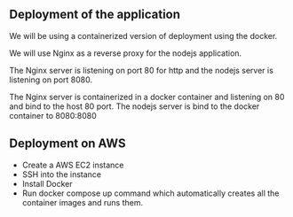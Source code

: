 ## Deployment of the application

We will be using a containerized version of deployment using the docker.

We will use Nginx as a reverse proxy for the nodejs application.

The Nginx server is listening on port 80 for http and the nodejs server is listening on port 8080.

The Nginx server is containerized in a docker container and listening on 80 and bind to the host 80 port.
The nodejs server is bind to the docker container to 8080:8080

## Deployment on AWS

- Create a AWS EC2 instance
- SSH into the instance
- Install Docker
- Run docker compose up command which automatically creates all the container images and runs them.
